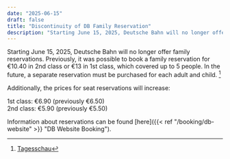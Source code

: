 ```yaml
---
date: "2025-06-15"
draft: false
title: "Discontinuity of DB Family Reservation"
description: "Starting June 15, 2025, Deutsche Bahn will no longer offer family seat reservations. New prices and individual bookings now apply to all travelers."
---
```


Starting June 15, 2025, Deutsche Bahn will no longer offer family reservations. Previously, it was possible to book a family reservation for €10.40 in 2nd class or €13 in 1st class, which covered up to 5 people. In the future, a separate reservation must be purchased for each adult and child. [^1]

Additionally, the prices for seat reservations will increase:

1st class: €6.90 (previously €6.50) \
2nd class: €5.90 (previously €5.50)

Information about reservations can be found [here]({{< ref "/booking/db-website" >}} "DB Website Booking").

[^1]: [Tagesschau](https://www.tagesschau.de/wirtschaft/verbraucher/bahn-familienreservierung-kritik-100.html)
